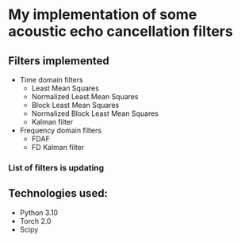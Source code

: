 # My implementation of some acoustic echo cancellation filters

## Filters implemented
- Time domain filters
   - Least Mean Squares
   - Normalized Least Mean Squares
   - Block Least Mean Squares
   - Normalized Block Least Mean Squares
   - Kalman filter
- Frequency domain filters
   - FDAF
   - FD Kalman filter
### List of filters is updating

## Technologies used:
- Python 3.10
- Torch 2.0
- Scipy
